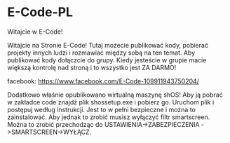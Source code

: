 # E-Code-PL

Witajcie w E-Code!

Witajcie na Stronie E-Code! Tutaj możecie publikować kody, pobierać projekty innych ludzi i rozmawiać między sobą na ten temat. 
Aby publikować kody dołączcie do grupy. Kiedy jesteście w grupie macie większą kontrolę nad stroną i to wszystko jest ZA DARMO!

facebook: https://www.facebook.com/E-Code-109911943750204/

Dodatkowo właśnie opublikowano wirtualną maszynę shOS!
Aby ją pobrać w zakładce code znajdź plik shossetup.exe i pobierz go. Uruchom plik i postępuj według instrukcji. Jest to w pełni bezpieczne
i można to zainstalować. Aby jednak to zrobić musisz wyłączyć filtr smartscreen. Można to zrobić przechodząc do USTAWIENIA->ZABEZPIECZENIA
->SMARTSCREEN->WYŁĄCZ.
